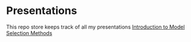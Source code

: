 # Presentations
This repo store keeps track of all my presentations
<a href='http://nbviewer.jupyter.org/format/slides/github/hzzyyy/Presentations/blob/master/Model%20Selection/Slides.ipynb#/'> Introduction to Model Selection Methods</a>
